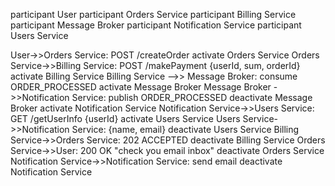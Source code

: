 participant User
participant Orders Service
participant Billing Service
participant Message Broker
participant Notification Service
participant Users Service

User->>Orders Service: POST /createOrder
activate Orders Service
Orders Service->>Billing Service: POST /makePayment {userId, sum, orderId}
activate Billing Service
Billing Service -->> Message Broker: consume ORDER_PROCESSED
activate Message Broker
Message Broker ->>Notification Service: publish ORDER_PROCESSED
deactivate Message Broker
activate Notification Service
Notification Service->>Users Service: GET /getUserInfo {userId}
activate Users Service
Users Service->>Notification Service: {name, email}
deactivate Users Service
Billing Service->>Orders Service: 202 ACCEPTED
deactivate Billing Service
Orders Service->>User: 200 OK "check you email inbox"
deactivate Orders Service
Notification Service->>Notification Service: send email
deactivate Notification Service

